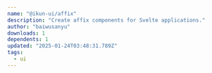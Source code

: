```yaml
---
name: "@ikun-ui/affix"
description: "Create affix components for Svelte applications."
author: "baiwusanyu"
downloads: 1
dependents: 1
updated: "2025-01-24T03:48:31.789Z"
tags: 
  - ui
---
```

